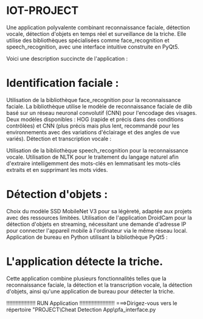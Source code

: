 # IOT-PROJECT
Une application polyvalente combinant reconnaissance faciale, détection vocale, détection d'objets en temps réel et surveillance de la triche. Elle utilise des bibliothèques spécialisées comme face_recognition et speech_recognition, avec une interface intuitive construite en PyQt5.

Voici une description succincte de l'application :

# Identification faciale :

Utilisation de la bibliothèque face_recognition pour la reconnaissance faciale.
La bibliothèque utilise le modèle de reconnaissance faciale de dlib basé sur un réseau neuronal convolutif (CNN) pour l'encodage des visages.
Deux modèles disponibles : HOG (rapide et précis dans des conditions contrôlées) et CNN (plus précis mais plus lent, recommandé pour les environnements avec des variations d'éclairage et des angles de vue variés).
Détection et transcription vocale :

Utilisation de la bibliothèque speech_recognition pour la reconnaissance vocale.
Utilisation de NLTK pour le traitement du langage naturel afin d'extraire intelligemment des mots-clés en lemmatisant les mots-clés extraits et en supprimant les mots vides.
# Détection d'objets :

Choix du modèle SSD MobileNet V3 pour sa légèreté, adaptée aux projets avec des ressources limitées.
Utilisation de l'application DroidCam pour la détection d'objets en streaming, nécessitant une demande d'adresse IP pour connecter l'appareil mobile à l'ordinateur via le même réseau local.
Application de bureau en Python utilisant la bibliothèque PyQt5 :

# L'application détecte la triche.
Cette application combine plusieurs fonctionnalités telles que la reconnaissance faciale, la détection et la transcription vocale, la détection d'objets, ainsi qu'une application de bureau pour détecter la triche.

!!!!!!!!!!!!!!!!!!!  RUN Application !!!!!!!!!!!!!!!!!!!!!!!
===>Dirigez-vous vers le répertoire "PROJECT\Cheat Detection App\pfa_interface.py
